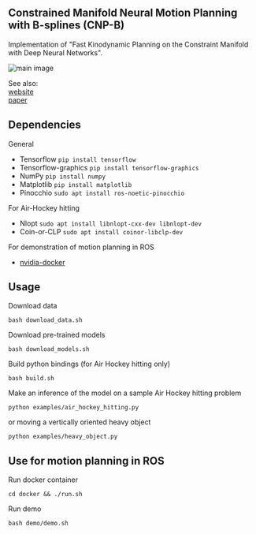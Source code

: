 Constrained Manifold Neural Motion Planning with B-splines (CNP-B)
--

Implementation of "Fast Kinodynamic Planning on the Constraint
Manifold with Deep Neural Networks".

![main image](media/hitting.gif)

See also:\
[website](https://sites.google.com/view/constrained-neural-planning/) \
[paper](link_to_arxiv)

## Dependencies
General
* Tensorflow `pip install tensorflow`
* Tensorflow-graphics `pip install tensorflow-graphics`
* NumPy `pip install numpy`
* Matplotlib `pip install matplotlib`
* Pinocchio `sudo apt install ros-noetic-pinocchio`

For Air-Hockey hitting
* Nlopt `sudo apt install libnlopt-cxx-dev libnlopt-dev`
* Coin-or-CLP `sudo apt install coinor-libclp-dev`

For demonstration of motion planning in ROS
* [nvidia-docker](https://docs.nvidia.com/datacenter/cloud-native/container-toolkit/install-guide.html)

## Usage
Download data
```
bash download_data.sh
```
Download pre-trained models
```
bash download_models.sh
```
Build python bindings (for Air Hockey hitting only)
```
bash build.sh
```
Make an inference of the model on a sample Air Hockey hitting problem
```
python examples/air_hockey_hitting.py
```
or moving a vertically oriented heavy object
```
python examples/heavy_object.py
```

## Use for motion planning in ROS
Run docker container
```
cd docker && ./run.sh
```
Run demo
```
bash demo/demo.sh
```




